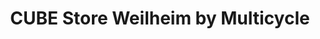 ---
title: "CUBE Store Weilheim by Multicycle"
url: /weilheim-in-oberbayern/cube-store-weilheim-by-multicycle/
shop: Fahrrad
---